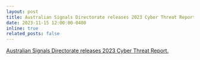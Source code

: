 ```yaml
---
layout: post
title: Australian Signals Directorate releases 2023 Cyber Threat Report
date: 2023-11-15 12:00:00-0400
inline: true
related_posts: false
---
```


 <a href="https://www.asd.gov.au/news-events-speeches/news/2023-11-15-australian-signals-directorate-releases-2023-asd-cyber-threat-report">Australian Signals Directorate releases 2023 Cyber Threat Report.</a>